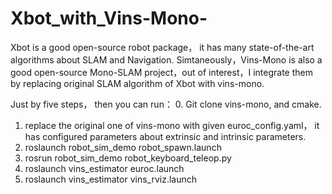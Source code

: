 # Xbot_with_Vins-Mono-
Xbot is a good open-source robot package， it has many state-of-the-art algorithms about SLAM and Navigation. 
Simtaneously，Vins-Mono is also a good open-source Mono-SLAM project，out of interest，I integrate them by replacing original SLAM algorithm
of Xbot with vins-mono.

Just by five steps， then you can run：
0. Git clone vins-mono, and cmake.
1. replace the original one of vins-mono with given euroc_config.yaml， it has configured parameters about extrinsic and intrinsic parameters.
2. roslaunch robot_sim_demo robot_spawn.launch
3. rosrun robot_sim_demo robot_keyboard_teleop.py
4. roslaunch vins_estimator euroc.launch
5. roslaunch vins_estimator vins_rviz.launch

